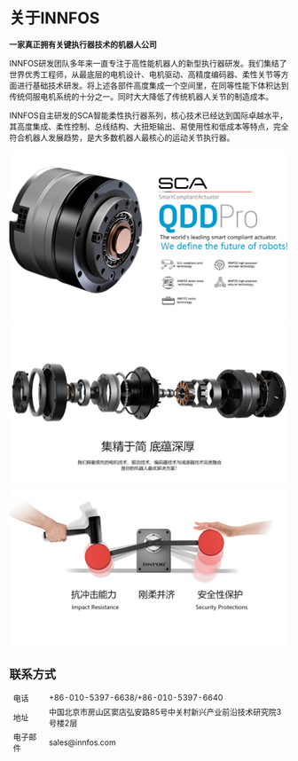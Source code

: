 # 关于INNFOS


**一家真正拥有关键执行器技术的机器人公司**


INNFOS研发团队多年来一直专注于高性能机器人的新型执行器研发。我们集结了世界优秀工程师，从最底层的电机设计、电机驱动、高精度编码器、柔性关节等方面进行基础技术研发。将上述各部件高度集成一个空间里，在同等性能下体积达到传统伺服电机系统的十分之一。同时大大降低了传统机器人关节的制造成本。

INNFOS自主研发的SCA智能柔性执行器系列，核心技术已经达到国际卓越水平，其高度集成、柔性控制、总线结构、大扭矩输出、易使用性和低成本等特点，完全符合机器人发展趋势，是大多数机器人最核心的运动关节执行器。

<img src="../img/About 1.png" >


<img src="../img/About 02.png">


<img src="../img/About 03.png">


## 联系方式

<table><thead><tr style="background:PaleTurquoise">
 <tr><td>电话</td><td>+86-010-5397-6638/+86-010-5397-6640</td></tr>
 <tr><td>地址</td><td>中国北京市房山区窦店弘安路85号中关村新兴产业前沿技术研究院3号楼2层</td></tr>
 <tr><td>电子邮件</td><td>sales@innfos.com</td></tr>
</tbody></table>
